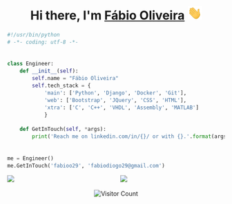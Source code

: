 <h1 align="center">Hi there, I'm <a href="https://www.fabioo.win/" target="_blank">Fábio Oliveira</a> <img
src="https://github.com/Fabioo29/Fabioo29/raw/main/images/Hi.gif" height="32" /></h1>
    
```python
#!/usr/bin/python
# -*- coding: utf-8 -*-


class Engineer:
    def __init__(self):
        self.name = "Fábio Oliveira"
        self.tech_stack = {
            'main': ['Python', 'Django', 'Docker', 'Git'],
            'web': ['Bootstrap', 'JQuery', 'CSS', 'HTML'],
            'xtra': ['C', 'C++', 'VHDL', 'Assembly', 'MATLAB']
            }
    
    def GetInTouch(self, *args):
        print('Reach me on linkedin.com/in/{}/ or with {}.'.format(args[0], args[1]))


me = Engineer()
me.GetInTouch('fabioo29', 'fabiodiogo29@gmail.com')
```
<img  src="https://github-readme-stats.vercel.app/api?username=Fabioo29&show_icons=true&hide_border=true&theme=dark" width="48%" align="right" >
<img  src="https://github-readme-streak-stats.herokuapp.com/?user=Fabioo29&theme=dark" width="48%" >

<p align="center"> 
  <img src="https://profile-counter.glitch.me/Fabioo29/count.svg" alt="Visitor Count" align="center" />
</p>
